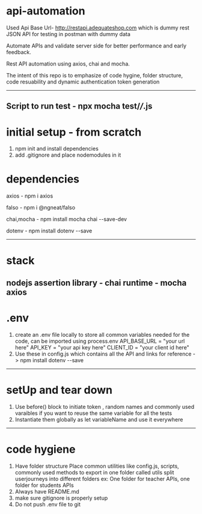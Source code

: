 # api-automation

Used Api Base Url- http://restapi.adequateshop.com which is dummy rest JSON API for testing in postman with dummy data

Automate APIs and validate server side for better performance and early feedback.

Rest API automation using axios, chai and mocha.

The intent of this repo is to emphasize of code hygine, folder structure, code resuability and dynamic authentication token generation

---------
Script to run test - npx mocha test/*/*.js
---------
# initial setup - from scratch
1. npm init and install dependencies
2. add .gitignore and place nodemodules in it

# dependencies
axios - npm i axios

falso - npm i @ngneat/falso

chai,mocha - npm install mocha chai --save-dev

dotenv - npm install dotenv --save

-------------
# stack
nodejs
assertion library - chai
runtime - mocha
axios
-------------
# .env
1. create an .env file locally to store all common variables needed for the code, can be imported using process.env
API_BASE_URL = "your url here"
API_KEY = "your api key here"
CLIENT_ID  = "your client id here"
2. Use these in config.js which contains all the API and links for reference -> npm install dotenv --save
-------------
# setUp and tear down
1. Use before() block to initiate token , random names and commonly used varaibles if you want to reuse the same variable for all the tests
2. Instantiate them globally as let variableName and use it everywhere
-------------
# code hygiene
1. Have folder structure 
    Place common utilities like config.js, scripts, commonly used methods to export in one folder called utils
    split userjourneys into different folders ex: One folder for teacher APIs, one folder for students APIs
2. Always have README.md
3. make sure gitignore is properly setup
4. Do not push .env file to git
